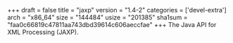 +++
draft = false
title = "jaxp"
version = "1.4-2"
categories = ['devel-extra']
arch = "x86_64"
size = "144484"
usize = "201385"
sha1sum = "faa0c66819c47811aa743dbd39614c606aeccfae"
+++
The Java API for XML Processing (JAXP).